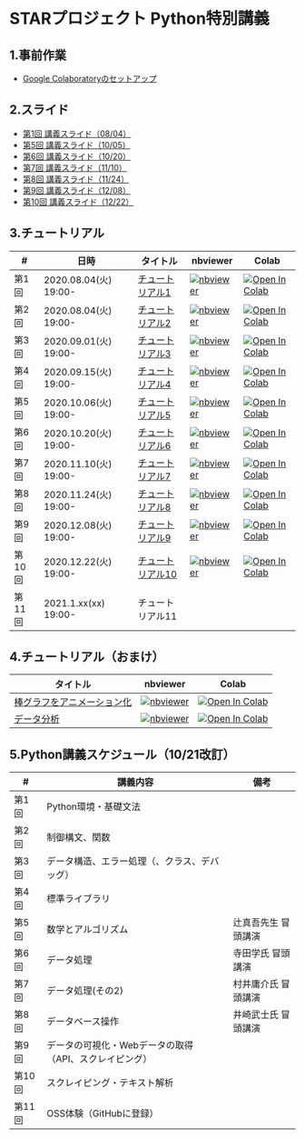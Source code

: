 # STARプロジェクト Python特別講義

## 1.事前作業

* [Google Colaboratoryのセットアップ](https://docs.google.com/document/d/1h8TP7jKYKsaW2OQIae8uzzL6I0oyRbbxQUZZO-hEkgw)<br>

## 2.スライド

* [第1回 講義スライド（08/04）](https://gitpitch.com/abenben/starproject-python/master?p=slide01-base)
* [第5回 講義スライド（10/05）](https://gitpitch.com/abenben/starproject-python/master?p=slide05-base)
* [第6回 講義スライド（10/20）](https://gitpitch.com/abenben/starproject-python/master?p=slide06-base)
* [第7回 講義スライド（11/10）](https://gitpitch.com/abenben/starproject-python/master?p=slide07-base)
* [第8回 講義スライド（11/24）](https://gitpitch.com/abenben/starproject-python/master?p=slide08-base)
* [第9回 講義スライド（12/08）](https://gitpitch.com/abenben/starproject-python/master?p=slide09-base)
* [第10回 講義スライド（12/22）](https://gitpitch.com/abenben/starproject-python/master?p=slide10-base)

## 3.チュートリアル

|#|日時|タイトル|nbviewer|Colab|
|---|---|---|---|---|
|第1回|2020.08.04(火) 19:00-|[チュートリアル1](tutorial01.ipynb)|[![nbviewer](https://camo.githubusercontent.com/bfeb5472ee3df9b7c63ea3b260dc0c679be90b97/68747470733a2f2f696d672e736869656c64732e696f2f62616467652f72656e6465722d6e627669657765722d6f72616e67652e7376673f636f6c6f72423d66333736323626636f6c6f72413d346434643464)](https://nbviewer.jupyter.org/github/abenben/starproject-python/blob/master/tutorial01.ipynb)|[![Open In Colab](https://colab.research.google.com/assets/colab-badge.svg)](https://colab.research.google.com/github/abenben/starproject-python/blob/master/tutorial01.ipynb)|
|第2回|2020.08.04(火) 19:00-|[チュートリアル2](tutorial02.ipynb)|[![nbviewer](https://camo.githubusercontent.com/bfeb5472ee3df9b7c63ea3b260dc0c679be90b97/68747470733a2f2f696d672e736869656c64732e696f2f62616467652f72656e6465722d6e627669657765722d6f72616e67652e7376673f636f6c6f72423d66333736323626636f6c6f72413d346434643464)](https://nbviewer.jupyter.org/github/abenben/starproject-python/blob/master/tutorial02.ipynb)|[![Open In Colab](https://colab.research.google.com/assets/colab-badge.svg)](https://colab.research.google.com/github/abenben/starproject-python/blob/master/tutorial02.ipynb)|
|第3回|2020.09.01(火) 19:00-|[チュートリアル3](tutorial03.ipynb)|[![nbviewer](https://camo.githubusercontent.com/bfeb5472ee3df9b7c63ea3b260dc0c679be90b97/68747470733a2f2f696d672e736869656c64732e696f2f62616467652f72656e6465722d6e627669657765722d6f72616e67652e7376673f636f6c6f72423d66333736323626636f6c6f72413d346434643464)](https://nbviewer.jupyter.org/github/abenben/starproject-python/blob/master/tutorial03.ipynb)|[![Open In Colab](https://colab.research.google.com/assets/colab-badge.svg)](https://colab.research.google.com/github/abenben/starproject-python/blob/master/tutorial03.ipynb)|
|第4回|2020.09.15(火) 19:00-|[チュートリアル4](tutorial04.ipynb)|[![nbviewer](https://camo.githubusercontent.com/bfeb5472ee3df9b7c63ea3b260dc0c679be90b97/68747470733a2f2f696d672e736869656c64732e696f2f62616467652f72656e6465722d6e627669657765722d6f72616e67652e7376673f636f6c6f72423d66333736323626636f6c6f72413d346434643464)](https://nbviewer.jupyter.org/github/abenben/starproject-python/blob/master/tutorial04.ipynb)|[![Open In Colab](https://colab.research.google.com/assets/colab-badge.svg)](https://colab.research.google.com/github/abenben/starproject-python/blob/master/tutorial04.ipynb)|
|第5回|2020.10.06(火) 19:00-|[チュートリアル5](tutorial05.ipynb)|[![nbviewer](https://camo.githubusercontent.com/bfeb5472ee3df9b7c63ea3b260dc0c679be90b97/68747470733a2f2f696d672e736869656c64732e696f2f62616467652f72656e6465722d6e627669657765722d6f72616e67652e7376673f636f6c6f72423d66333736323626636f6c6f72413d346434643464)](https://nbviewer.jupyter.org/github/abenben/starproject-python/blob/master/tutorial05.ipynb)|[![Open In Colab](https://colab.research.google.com/assets/colab-badge.svg)](https://colab.research.google.com/github/abenben/starproject-python/blob/master/tutorial05.ipynb)|
|第6回|2020.10.20(火) 19:00-|[チュートリアル6](tutorial06.ipynb)|[![nbviewer](https://camo.githubusercontent.com/bfeb5472ee3df9b7c63ea3b260dc0c679be90b97/68747470733a2f2f696d672e736869656c64732e696f2f62616467652f72656e6465722d6e627669657765722d6f72616e67652e7376673f636f6c6f72423d66333736323626636f6c6f72413d346434643464)](https://nbviewer.jupyter.org/github/abenben/starproject-python/blob/master/tutorial06.ipynb)|[![Open In Colab](https://colab.research.google.com/assets/colab-badge.svg)](https://colab.research.google.com/github/abenben/starproject-python/blob/master/tutorial06.ipynb)|
|第7回|2020.11.10(火) 19:00-|[チュートリアル7](tutorial07.ipynb)|[![nbviewer](https://camo.githubusercontent.com/bfeb5472ee3df9b7c63ea3b260dc0c679be90b97/68747470733a2f2f696d672e736869656c64732e696f2f62616467652f72656e6465722d6e627669657765722d6f72616e67652e7376673f636f6c6f72423d66333736323626636f6c6f72413d346434643464)](https://nbviewer.jupyter.org/github/abenben/starproject-python/blob/master/tutorial07.ipynb)|[![Open In Colab](https://colab.research.google.com/assets/colab-badge.svg)](https://colab.research.google.com/github/abenben/starproject-python/blob/master/tutorial07.ipynb)|
|第8回|2020.11.24(火) 19:00-|[チュートリアル8](tutorial08.ipynb)|[![nbviewer](https://camo.githubusercontent.com/bfeb5472ee3df9b7c63ea3b260dc0c679be90b97/68747470733a2f2f696d672e736869656c64732e696f2f62616467652f72656e6465722d6e627669657765722d6f72616e67652e7376673f636f6c6f72423d66333736323626636f6c6f72413d346434643464)](https://nbviewer.jupyter.org/github/abenben/starproject-python/blob/master/tutorial08.ipynb)|[![Open In Colab](https://colab.research.google.com/assets/colab-badge.svg)](https://colab.research.google.com/github/abenben/starproject-python/blob/master/tutorial08.ipynb)|
|第9回|2020.12.08(火) 19:00-|[チュートリアル9](tutorial09.ipynb)|[![nbviewer](https://camo.githubusercontent.com/bfeb5472ee3df9b7c63ea3b260dc0c679be90b97/68747470733a2f2f696d672e736869656c64732e696f2f62616467652f72656e6465722d6e627669657765722d6f72616e67652e7376673f636f6c6f72423d66333736323626636f6c6f72413d346434643464)](https://nbviewer.jupyter.org/github/abenben/starproject-python/blob/master/tutorial09.ipynb)|[![Open In Colab](https://colab.research.google.com/assets/colab-badge.svg)](https://colab.research.google.com/github/abenben/starproject-python/blob/master/tutorial09.ipynb)|
|第10回|2020.12.22(火) 19:00-|[チュートリアル10](tutorial10.ipynb)|[![nbviewer](https://camo.githubusercontent.com/bfeb5472ee3df9b7c63ea3b260dc0c679be90b97/68747470733a2f2f696d672e736869656c64732e696f2f62616467652f72656e6465722d6e627669657765722d6f72616e67652e7376673f636f6c6f72423d66333736323626636f6c6f72413d346434643464)](https://nbviewer.jupyter.org/github/abenben/starproject-python/blob/master/tutorial10.ipynb)|[![Open In Colab](https://colab.research.google.com/assets/colab-badge.svg)](https://colab.research.google.com/github/abenben/starproject-python/blob/master/tutorial10.ipynb)|
|第11回|2021.1.xx(xx) 19:00-|チュートリアル11|

## 4.チュートリアル（おまけ）

|タイトル|nbviewer|Colab|
|---|---|---|
|[棒グラフをアニメーション化](example01.ipynb)|[![nbviewer](https://camo.githubusercontent.com/bfeb5472ee3df9b7c63ea3b260dc0c679be90b97/68747470733a2f2f696d672e736869656c64732e696f2f62616467652f72656e6465722d6e627669657765722d6f72616e67652e7376673f636f6c6f72423d66333736323626636f6c6f72413d346434643464)](https://nbviewer.jupyter.org/github/abenben/starproject-python/blob/master/example01.ipynb)|[![Open In Colab](https://colab.research.google.com/assets/colab-badge.svg)](https://colab.research.google.com/github/abenben/starproject-python/blob/master/example01.ipynb)|
|[データ分析](example02.ipynb)|[![nbviewer](https://camo.githubusercontent.com/bfeb5472ee3df9b7c63ea3b260dc0c679be90b97/68747470733a2f2f696d672e736869656c64732e696f2f62616467652f72656e6465722d6e627669657765722d6f72616e67652e7376673f636f6c6f72423d66333736323626636f6c6f72413d346434643464)](https://nbviewer.jupyter.org/github/abenben/starproject-python/blob/master/example02.ipynb)|[![Open In Colab](https://colab.research.google.com/assets/colab-badge.svg)](https://colab.research.google.com/github/abenben/starproject-python/blob/master/example02.ipynb)|

## 5.Python講義スケジュール（10/21改訂）

|#|講義内容|備考|
|---|---|---|
|第1回|Python環境・基礎文法
|第2回|制御構文、関数
|第3回|データ構造、エラー処理（、クラス、デバッグ）
|第4回|標準ライブラリ
|第5回|数学とアルゴリズム|辻真吾先生 冒頭講演|
|第6回|データ処理|寺田学氏 冒頭講演|
|第7回|データ処理(その2)|村井庸介氏 冒頭講演|
|第8回|データベース操作|井崎武士氏 冒頭講演|
|第9回|データの可視化・Webデータの取得（API、スクレイピング）
|第10回|スクレイピング・テキスト解析
|第11回|OSS体験（GitHubに登録）
